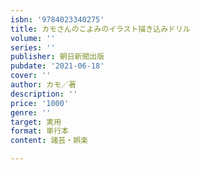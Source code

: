 ```yaml
---
isbn: '9784023340275'
title: カモさんのこよみのイラスト描き込みドリル
volume: ''
series: ''
publisher: 朝日新聞出版
pubdate: '2021-06-18'
cover: ''
author: カモ／著
description: ''
price: '1000'
genre: ''
target: 実用
format: 単行本
content: 諸芸・娯楽

---
```

